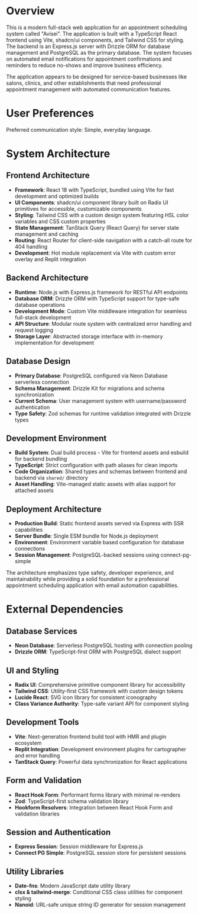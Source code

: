 # Overview

This is a modern full-stack web application for an appointment scheduling system called "Avisei". The application is built with a TypeScript React frontend using Vite, shadcn/ui components, and Tailwind CSS for styling. The backend is an Express.js server with Drizzle ORM for database management and PostgreSQL as the primary database. The system focuses on automated email notifications for appointment confirmations and reminders to reduce no-shows and improve business efficiency.

The application appears to be designed for service-based businesses like salons, clinics, and other establishments that need professional appointment management with automated communication features.

# User Preferences

Preferred communication style: Simple, everyday language.

# System Architecture

## Frontend Architecture
- **Framework**: React 18 with TypeScript, bundled using Vite for fast development and optimized builds
- **UI Components**: shadcn/ui component library built on Radix UI primitives for accessible, customizable components
- **Styling**: Tailwind CSS with a custom design system featuring HSL color variables and CSS custom properties
- **State Management**: TanStack Query (React Query) for server state management and caching
- **Routing**: React Router for client-side navigation with a catch-all route for 404 handling
- **Development**: Hot module replacement via Vite with custom error overlay and Replit integration

## Backend Architecture
- **Runtime**: Node.js with Express.js framework for RESTful API endpoints
- **Database ORM**: Drizzle ORM with TypeScript support for type-safe database operations
- **Development Mode**: Custom Vite middleware integration for seamless full-stack development
- **API Structure**: Modular route system with centralized error handling and request logging
- **Storage Layer**: Abstracted storage interface with in-memory implementation for development

## Database Design
- **Primary Database**: PostgreSQL configured via Neon Database serverless connection
- **Schema Management**: Drizzle Kit for migrations and schema synchronization
- **Current Schema**: User management system with username/password authentication
- **Type Safety**: Zod schemas for runtime validation integrated with Drizzle types

## Development Environment
- **Build System**: Dual build process - Vite for frontend assets and esbuild for backend bundling
- **TypeScript**: Strict configuration with path aliases for clean imports
- **Code Organization**: Shared types and schemas between frontend and backend via `shared/` directory
- **Asset Handling**: Vite-managed static assets with alias support for attached assets

## Deployment Architecture
- **Production Build**: Static frontend assets served via Express with SSR capabilities
- **Server Bundle**: Single ESM bundle for Node.js deployment
- **Environment**: Environment variable based configuration for database connections
- **Session Management**: PostgreSQL-backed sessions using connect-pg-simple

The architecture emphasizes type safety, developer experience, and maintainability while providing a solid foundation for a professional appointment scheduling application with email automation capabilities.

# External Dependencies

## Database Services
- **Neon Database**: Serverless PostgreSQL hosting with connection pooling
- **Drizzle ORM**: TypeScript-first ORM with PostgreSQL dialect support

## UI and Styling
- **Radix UI**: Comprehensive primitive component library for accessibility
- **Tailwind CSS**: Utility-first CSS framework with custom design tokens
- **Lucide React**: SVG icon library for consistent iconography
- **Class Variance Authority**: Type-safe variant API for component styling

## Development Tools
- **Vite**: Next-generation frontend build tool with HMR and plugin ecosystem
- **Replit Integration**: Development environment plugins for cartographer and error handling
- **TanStack Query**: Powerful data synchronization for React applications

## Form and Validation
- **React Hook Form**: Performant forms library with minimal re-renders
- **Zod**: TypeScript-first schema validation library
- **Hookform Resolvers**: Integration between React Hook Form and validation libraries

## Session and Authentication
- **Express Session**: Session middleware for Express.js
- **Connect PG Simple**: PostgreSQL session store for persistent sessions

## Utility Libraries
- **Date-fns**: Modern JavaScript date utility library
- **clsx & tailwind-merge**: Conditional CSS class utilities for component styling
- **Nanoid**: URL-safe unique string ID generator for session management